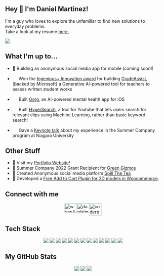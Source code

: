 ## Hey 👋  I'm Daniel Martinez! 

I'm a guy who loves to explore the unfamiliar to find new solutions to everyday problems.<br>
Take a look at my resume [here.](https://res.itsmartinez.com)
<p align="center">
  
![](https://komarev.com/ghpvc/?username=coderpr0grammer)
## What I'm up to...
- 🔨 Building an anonymous social media app for mobile (coming soon!)

- <img src="https://upload.wikimedia.org/wikipedia/commons/4/44/Microsoft_logo.svg" width="16"/> Won the [Ingenious+ Innovation award](https://www.linkedin.com/posts/danielmartinezdev_innovation-youth-tech-activity-7075233869465059328-GdWK?utm_source=share&utm_medium=member_desktop) for building [GradeAssist](https://gradeassist.alonesolutions.ca/), (backed by Microsoft) a Generative AI-powered tool for teachers to assess written student works
  
- <img src="https://gorg.app/wp-content/uploads/2023/02/cropped-gorg-app-axie-icon-dark-192x192.png" width="16"/> Built [Gorg](https://gorg.app), an AI-powered mental health app for iOS
  
- <img src="https://hypersearch.alonesolutions.ca/wp-content/uploads/2023/09/cropped-cropped-HyperSearch-Logo-official-2-32x32.png" width="16" /> Built [HyperSearch](https://bit.ly/hyperai), a tool for Youtube that lets users search for relevant clips using Machine Learning, rather than basic keyword search!
  
- <img src="https://i0.wp.com/greengizmos.ca/wp-content/uploads/2022/12/cropped-green-gizmos-tree.webp?fit=32%2C32&ssl=1" width="16"/> Gave a [Keynote talk](https://www.linkedin.com/posts/danielmartinezdev_im-honoured-to-have-had-the-opportunity-activity-7070222632570273792-EaMl?utm_source=share) about my experience in the Summer Company program at Niagara University

## Other Stuff

- 🔨 Visit my [Portfolio Website](https://alonesolutions.ca/portfolio)!
- 🥇 Summer Company 2022 Grant Recipient for [Green Gizmos](https://greengizmos.ca/)
- 🤫 Created Anonymous social media platform [Spill The Tea](coderpr0grammer)
- 👾 Developed a [Free Add to Cart Plugin for 3D models in Woocommerce](https://github.com/coderpr0grammer/woocommerce-functionality-for-3dPrint-Lite-V1.8.9.5).

## Connect with me
<div align="left" style="display: flex; gap: 10; justify-content: center;">
<a href="https://linkedin.com/in/www.linkedin.com/in/danielmartinezdev" target="blank"><img align="center" src="https://raw.githubusercontent.com/rahuldkjain/github-profile-readme-generator/master/src/images/icons/Social/linked-in-alt.svg" alt="www.linkedin.com/in/danielmartinezdev" height="30" width="40"/></a>
<a href="https://instagram.com/danielmartinezdev" target="blank"><img align="center" src="https://raw.githubusercontent.com/rahuldkjain/github-profile-readme-generator/master/src/images/icons/Social/instagram.svg" alt="danielm_programmer" height="30" width="40"/></a>
  <a href="https://twitter.com/coderpr0grammer" target="blank"><img align="center" src="https://seeklogo.com/images/T/twitter-x-logo-0339F999CF-seeklogo.com.png?v=638264860180000000" alt="coderpr0grammer" height="40"/></a>
   
</div>

## Tech Stack
<p align="center">
  <img src="https://img.shields.io/badge/React-20232A?style=for-the-badge&logo=react&logoColor=61DAFB">
  <img src="https://img.shields.io/badge/React%20Native-20232A?style=for-the-badge&logo=react&logoColor=61DAFB"/>
  <img src="https://img.shields.io/badge/HTML5-E34F26?style=for-the-badge&logo=html5&logoColor=white">
  <img src="https://img.shields.io/badge/CSS3-1572B6?style=for-the-badge&logo=css3&logoColor=white">
  <img src="https://img.shields.io/badge/JavaScript-323330?style=for-the-badge&logo=javascript&logoColor=F7DF1E">
  <img src="https://img.shields.io/badge/jQuery-0769AD?style=for-the-badge&logo=jquery&logoColor=white">
  <img src="https://img.shields.io/badge/Bootstrap-563D7C?style=for-the-badge&logo=bootstrap&logoColor=white">
  <img src="https://img.shields.io/badge/Node.js-43853D?style=for-the-badge&logo=node.js&logoColor=white">
  <img src="https://img.shields.io/badge/MySQL-005C84?style=for-the-badge&logo=mysql&logoColor=white">
  <img src="https://img.shields.io/badge/PHP-777BB4?style=for-the-badge&logo=php&logoColor=white">
  <img src="https://img.shields.io/badge/Ubuntu-E95420?style=for-the-badge&logo=ubuntu&logoColor=white">
  <img src="https://img.shields.io/badge/Arduino-00979D?style=for-the-badge&logo=Arduino&logoColor=white">
  <img src="https://img.shields.io/badge/Python-3776AB?style=for-the-badge&logo=python&logoColor=white">
  

  
## My GitHub Stats


<p align="center">
  <img src="https://github-readme-stats.vercel.app/api?username=coderpr0grammer&theme=dark&hide_border=false&include_all_commits=false&count_private=true" />
  <img src="https://github-readme-streak-stats.herokuapp.com/?user=coderpr0grammer&theme=dark&hide_border=false" />
  <img src="https://github-readme-stats.vercel.app/api/top-langs/?username=coderpr0grammer&theme=dark&hide_border=false&include_all_commits=false&count_private=true&layout=compact" />
</p>
